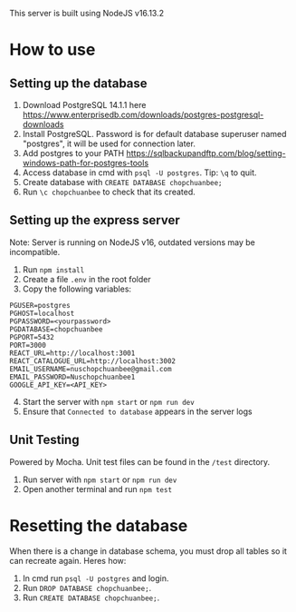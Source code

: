 This server is built using NodeJS v16.13.2
# How to use
## Setting up the database
1. Download PostgreSQL 14.1.1 here https://www.enterprisedb.com/downloads/postgres-postgresql-downloads
2. Install PostgreSQL. Password is for default database superuser named "postgres", it will be used for connection later. 
3. Add postgres to your PATH https://sqlbackupandftp.com/blog/setting-windows-path-for-postgres-tools
4. Access database in cmd with `psql -U postgres`. Tip: `\q` to quit.
5. Create database with `CREATE DATABASE chopchuanbee;`
6. Run `\c chopchuanbee` to check that its created.

## Setting up the express server
Note: Server is running on NodeJS v16, outdated versions may be incompatible.
1. Run `npm install`
2. Create a file `.env` in the root folder
3. Copy the following variables:
```
PGUSER=postgres
PGHOST=localhost
PGPASSWORD=<yourpassword>
PGDATABASE=chopchuanbee
PGPORT=5432
PORT=3000
REACT_URL=http://localhost:3001
REACT_CATALOGUE_URL=http://localhost:3002
EMAIL_USERNAME=nuschopchuanbee@gmail.com
EMAIL_PASSWORD=Nuschopchuanbee1
GOOGLE_API_KEY=<API_KEY>
```
4. Start the server with `npm start` or `npm run dev`
5. Ensure that `Connected to database` appears in the server logs

## Unit Testing
Powered by Mocha. Unit test files can be found in the `/test` directory.
1. Run server with `npm start` or `npm run dev`
2. Open another terminal and run `npm test`

# Resetting the database
When there is a change in database schema, you must drop all tables so it can recreate again. Heres how:
1. In cmd run `psql -U postgres` and login.
2. Run `DROP DATABASE chopchuanbee;`.
3. Run `CREATE DATABASE chopchuanbee;`.
